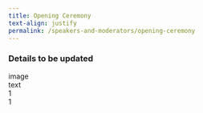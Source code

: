 ```yaml
---
title: Opening Ceremony
text-align: justify
permalink: /speakers-and-moderators/opening-ceremony
---
```



### Details to be updated

<div class="sgds-container">
  <div class="row is-desktop">
    <div class="col">image</div>
    <div class="col">text</div>
    <div class="col">1</div>
    <div class="col">1</div>
  </div>
</div>
